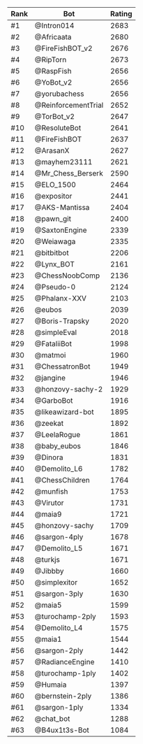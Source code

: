 Rank|Bot|Rating
---|---|---
#1|@Intron014|2683
#2|@Africaata|2680
#3|@FireFishBOT_v2|2676
#4|@RipTorn|2673
#5|@RaspFish|2656
#6|@YoBot_v2|2656
#7|@yorubachess|2656
#8|@ReinforcementTrial|2652
#9|@TorBot_v2|2647
#10|@ResoluteBot|2641
#11|@FireFishBOT|2637
#12|@ArasanX|2627
#13|@mayhem23111|2621
#14|@Mr_Chess_Berserk|2590
#15|@ELO_1500|2464
#16|@expositor|2441
#17|@AKS-Mantissa|2404
#18|@pawn_git|2400
#19|@SaxtonEngine|2339
#20|@Weiawaga|2335
#21|@bitbitbot|2206
#22|@Lynx_BOT|2161
#23|@ChessNoobComp|2136
#24|@Pseudo-0|2124
#25|@Phalanx-XXV|2103
#26|@eubos|2039
#27|@Boris-Trapsky|2020
#28|@simpleEval|2018
#29|@FataliiBot|1998
#30|@matmoi|1960
#31|@ChessatronBot|1949
#32|@jangine|1946
#33|@honzovy-sachy-2|1929
#34|@GarboBot|1916
#35|@likeawizard-bot|1895
#36|@zeekat|1892
#37|@LeelaRogue|1861
#38|@baby_eubos|1846
#39|@Dinora|1831
#40|@Demolito_L6|1782
#41|@ChessChildren|1764
#42|@munfish|1753
#43|@Virutor|1731
#44|@maia9|1721
#45|@honzovy-sachy|1709
#46|@sargon-4ply|1678
#47|@Demolito_L5|1671
#48|@turkjs|1671
#49|@Jibbby|1660
#50|@simplexitor|1652
#51|@sargon-3ply|1630
#52|@maia5|1599
#53|@turochamp-2ply|1593
#54|@Demolito_L4|1575
#55|@maia1|1544
#56|@sargon-2ply|1442
#57|@RadianceEngine|1410
#58|@turochamp-1ply|1402
#59|@Humaia|1397
#60|@bernstein-2ply|1386
#61|@sargon-1ply|1334
#62|@chat_bot|1288
#63|@B4ux1t3s-Bot|1084
